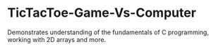 # TicTacToe-Game-Vs-Computer
Demonstrates understanding of the fundamentals of C programming, working with 2D arrays and more.
